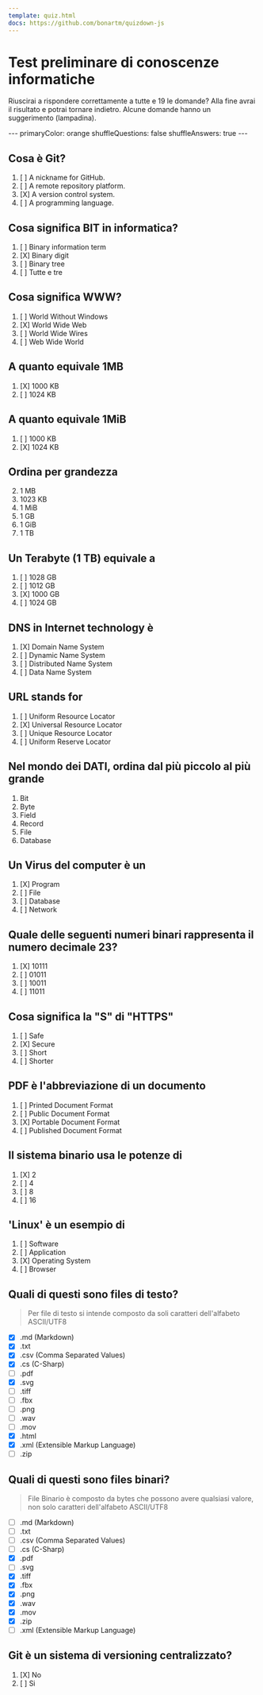 ```yaml
---
template: quiz.html
docs: https://github.com/bonartm/quizdown-js
---
```

# Test preliminare di conoscenze informatiche
Riuscirai a rispondere correttamente a tutte e 19 le domande?
Alla fine avrai il risultato e potrai tornare indietro.
Alcune domande hanno un suggerimento (lampadina).

<div class="quizdown">
---
primaryColor: orange
shuffleQuestions: false
shuffleAnswers: true
---

## Cosa è Git?

1. [ ] A nickname for GitHub.
1. [ ] A remote repository platform.
1. [X] A version control system.
1. [ ] A programming language.

## Cosa significa BIT in informatica?

1. [ ] Binary information term
2. [X] Binary digit
3. [ ] Binary tree
4. [ ] Tutte e tre

## Cosa significa WWW?

1. [ ] World Without Windows
1. [X] World Wide Web
1. [ ] World Wide Wires
1. [ ] Web Wide World

## A quanto equivale 1MB

1. [X] 1000 KB
2. [ ] 1024 KB

## A quanto equivale 1MiB

1. [ ] 1000 KB
2. [X] 1024 KB

## Ordina per grandezza

2. 1 MB
1. 1023 KB
2. 1 MiB
4. 1 GB
5. 1 GiB
6. 1 TB

## Un Terabyte (1 TB) equivale a

1. [ ] 1028 GB
2. [ ] 1012 GB
3. [X] 1000 GB
4. [ ] 1024 GB

## DNS in Internet technology è

1. [X] Domain Name System
1. [ ] Dynamic Name System
1. [ ] Distributed Name System
1. [ ] Data Name System

## URL stands for

1. [ ] Uniform Resource Locator
1. [X] Universal Resource Locator
1. [ ] Unique Resource Locator
1. [ ] Uniform Reserve Locator

## Nel mondo dei DATI, ordina dal più piccolo al più grande
1. Bit
2. Byte
3. Field
4. Record
5. File
6. Database

## Un Virus del computer è un

1. [X] Program
1. [ ] File
1. [ ] Database
1. [ ] Network


## Quale delle seguenti numeri binari rappresenta il numero decimale 23?

1. [X] 10111
1. [ ] 01011
1. [ ] 10011
1. [ ] 11011

##  Cosa significa la "S" di "HTTPS"

1. [ ] Safe
1. [X] Secure
1. [ ] Short
1. [ ] Shorter


## PDF è l'abbreviazione di un documento

1. [ ] Printed Document Format
1. [ ] Public Document Format
1. [X] Portable Document Format
1. [ ] Published Document Format

## Il sistema binario usa le potenze di

1. [X] 2
1. [ ] 4
1. [ ] 8
1. [ ] 16

## 'Linux' è un esempio di

1. [ ] Software
1. [ ] Application
1. [X] Operating System
1. [ ] Browser

## Quali di questi sono files di testo?

> Per file di testo si intende composto da soli caratteri dell'alfabeto ASCII/UTF8

- [X] .md (Markdown)
- [X] .txt
- [X] .csv (Comma Separated Values)
- [X] .cs (C-Sharp)
- [ ] .pdf
- [X] .svg
- [ ] .tiff
- [ ] .fbx
- [ ] .png
- [ ] .wav
- [ ] .mov
- [X] .html
- [X] .xml (Extensible Markup Language)
- [ ] .zip

## Quali di questi sono files binari?

> File Binario è composto da bytes che possono avere qualsiasi valore, non solo caratteri dell'alfabeto ASCII/UTF8

- [ ] .md (Markdown)
- [ ] .txt
- [ ] .csv (Comma Separated Values)
- [ ] .cs (C-Sharp)
- [X] .pdf
- [ ] .svg
- [X] .tiff
- [X] .fbx
- [X] .png
- [X] .wav
- [X] .mov
- [X] .zip
- [ ] .xml (Extensible Markup Language)

## Git è un sistema di versioning centralizzato?

1. [X] No
2. [ ] Si

</div>

